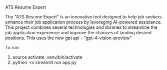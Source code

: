 ATS Resume Expert

The "ATS Resume Expert" is an innovative tool designed to help job seekers enhance their job application process by leveraging AI-powered assistance. This project combines several technologies and libraries to streamline the job application experience and improve the chances of landing desired positions. This uses the new gpt api - "gpt-4-vision-preview"

To run:
1. source activate .venv/bin/activate
2. python -m streamlit run app.py
